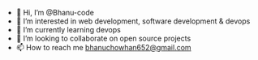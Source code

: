 - 👋 Hi, I’m @Bhanu-code
- 👀 I’m interested in web development, software development & devops
- 🌱 I’m currently learning devops
- 💞️ I’m looking to collaborate on open source projects
- 📫 How to reach me bhanuchowhan652@gmail.com

<!---
Bhanu-code/Bhanu-code is a ✨ special ✨ repository because its `README.md` (this file) appears on your GitHub profile.
You can click the Preview link to take a look at your changes.
--->
